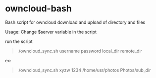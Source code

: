 # owncloud-bash
Bash script for owncloud download and upload of directory and files

Usage:
Change $server variable in the script

run the script

> ./owncloud_sync.sh username password local_dir remote_dir

ex: 

> ./owncloud_sync.sh xyzw 1234 /home/usr/photos Photos/sub_dir
